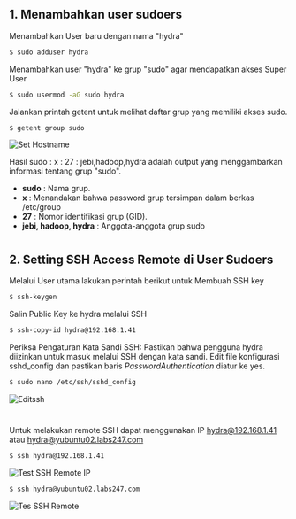 ## 1. Menambahkan user sudoers
Menambahkan User baru dengan nama "hydra"
```sh
$ sudo adduser hydra
```
Menambahkan user "hydra" ke grup "sudo" agar mendapatkan akses Super User
```sh
$ sudo usermod -aG sudo hydra
```
Jalankan printah getent untuk melihat daftar grup yang memiliki akses sudo.
```sh
$ getent group sudo
```
![Set Hostname](https://iili.io/HbfW6Rs.png)

Hasil sudo : x : 27 : jebi,hadoop,hydra adalah output yang menggambarkan informasi tentang grup "sudo".
- **sudo** : Nama grup.
- **x** : Menandakan bahwa password grup tersimpan dalam berkas /etc/group
- **27** : Nomor identifikasi grup (GID).
- **jebi, hadoop, hydra** : Anggota-anggota grup sudo

#

## 2. Setting SSH Access Remote di User Sudoers
Melalui User utama lakukan perintah berikut untuk Membuah SSH key
```sh
$ ssh-keygen
```
Salin Public Key ke hydra melalui SSH
```sh
$ ssh-copy-id hydra@192.168.1.41
```
Periksa Pengaturan Kata Sandi SSH: Pastikan bahwa pengguna hydra diizinkan untuk masuk melalui SSH dengan kata sandi. Edit file konfigurasi sshd_config dan pastikan baris *PasswordAuthentication* diatur ke yes.
```sh
$ sudo nano /etc/ssh/sshd_config
```
![Editssh](https://iili.io/HbfWviN.png)
#
Untuk melakukan remote SSH dapat menggunakan IP hydra@192.168.1.41 atau hydra@yubuntu02.labs247.com 
```sh
$ ssh hydra@192.168.1.41 
```
![Test SSH Remote IP](https://iili.io/HbfWibf.png)
```sh
$ ssh hydra@yubuntu02.labs247.com
```
![Tes SSH Remote](https://iili.io/HbfWLx4.png)
